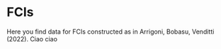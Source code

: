 # FCIs

Here you find data for FCIs constructed as in Arrigoni, Bobasu, Venditti (2022).
Ciao ciao

